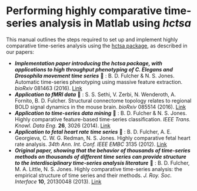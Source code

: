 # Performing highly comparative time-series analysis in Matlab using *hctsa*

This manual outlines the steps required to set up and implement highly comparative time-series analysis using the [hctsa package](https://github.com/SystemsAndSignalsGroup/hctsa), as described in our papers:

* ***Implementation paper introducing the hctsa package, with applications to high throughput phenotyping of C. Elegans and Drosophila movement time series*** &#x1F4D7; : B. D. Fulcher & N. S. Jones. Automatic time-series phenotyping using massive feature extraction. *bioRxiv* 081463 (2016). [Link](http://biorxiv.org/lookup/doi/10.1101/081463)
* ***Application to fMRI data*** &#x1F4D7; : S. S. Sethi, V. Zerbi, N. Wenderoth, A. Fornito, B. D. Fulcher. Structural connectome topology relates to regional BOLD signal dynamics in the mouse brain. *bioRxiv* 085514 (2016). [Link](http://biorxiv.org/lookup/doi/10.1101/085514)
* ***Application to time-series data mining*** &#x1F4D7; : B. D. Fulcher & N. S. Jones. Highly comparative feature-based time-series classification. *IEEE Trans. Knowl. Data Eng.* **26**, 3026 (2014). [Link](http://ieeexplore.ieee.org/lpdocs/epic03/wrapper.htm?arnumber=6786425)
* ***Application to fetal heart rate time series*** &#x1F4D7; : B. D. Fulcher, A. E. Georgieva, C. W. G. Redman, N. S. Jones. Highly comparative fetal heart rate analysis. *34th Ann. Int. Conf. IEEE EMBC* 3135 (2012). [Link](http://ieeexplore.ieee.org/xpls/abs_all.jsp?arnumber=6346629)
* ***Original paper, showing that the behavior of thousands of time-series methods on thousands of different time series can provide structure to the interdisciplinary time-series analysis literature*** &#x1F4D7; : B. D. Fulcher, M. A. Little, N. S. Jones. Highly comparative time-series analysis: the empirical structure of time series and their methods. *J. Roy. Soc. Interface* **10**, 20130048 (2013). [Link](http://rsif.royalsocietypublishing.org/content/10/83/20130048.full)


<!-- * B. D. Fulcher, M. A. Little and N. S. Jones. [**Highly comparative time-series analysis: The empirical structure of time series and their methods**](http://rsif.royalsocietypublishing.org/content/10/83/20130048.full), J. Roy. Soc. Interface, **10**, 20130048 (2013)
* B. D. Fulcher and N. S. Jones. [Highly comparative feature-based time-series classification](http://ieeexplore.ieee.org/lpdocs/epic03/wrapper.htm?arnumber=6786425), IEEE Transactions on Knowledge and Data Engineering, **26**, 3026 (2014).
* B. D. Fulcher, A. E. Georgieva, C. W. G. Redman and N. S. Jones. [Highly comparative fetal heart rate analysis](http://ieeexplore.ieee.org/xpls/abs_all.jsp?arnumber=6346629), 34th Annual International Conference of the IEEE Engineering in Medicine and Biology Society (EMBC), 3135 (2012). -->
